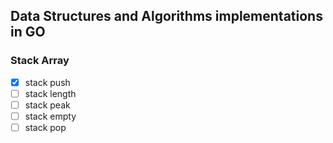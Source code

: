 ## Data Structures and Algorithms implementations in GO

### Stack Array

- [x] stack push
- [ ] stack length
- [ ] stack peak
- [ ] stack empty
- [ ] stack pop
